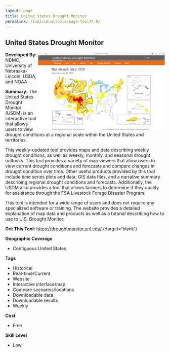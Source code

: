 ```yaml
---
layout: page
title: United States Drought Monitor
permalink: /individualtools/page-tool44.0/
---
```

## United States Drought Monitor

<img src="/images/scaled_250_400/TOOLID_44.0_ScreenCapture-1.png" style="max-height:250px;max-width:400;" align="right"/>

**Developed By:** NDMC, University of Nebraska-Lincoln, USDA, and NOAA

**Summary:** The United States Drought Monitor (USDM) is an interactive tool that allows users to view drought conditions at a regional scale within the United States and territories.

This weekly-updated tool provides maps and data describing weekly drought conditions, as well as weekly, monthly, and seasonal drought outlooks. This tool provides a variety of map viewers that allow users to view current drought conditions and forecasts and compare changes in drought condition over time. Other useful products provided by this tool include time series plots and data, GIS data files, and a narrative summary describing regional drought conditions and forecasts. Additionally, the USDM also provides a tool that allows farmers to determine if they qualify for assistance through the FSA Livestock Forage Disaster Program. 

This tool is intended for a wide range of users and does not require any specialized software or training. The website provides a detailed explanation of map data and products as well as a tutorial describing how to use to U.S. Drought Monitor. 

**Get This Tool:** [https://droughtmonitor.unl.edu/
](https://droughtmonitor.unl.edu/
){:target='blank'}

**Geographic Coverage**

* Contiguous United States

**Tags**

*  Historical 
*  Real-time/Current
*  Website
*  Interactive interface/map
*  Compare scenarios/locations
*  Downloadable data
*  Downloadable results
*  Weekly

**Cost**

* Free

**Skill Level**

* Low
